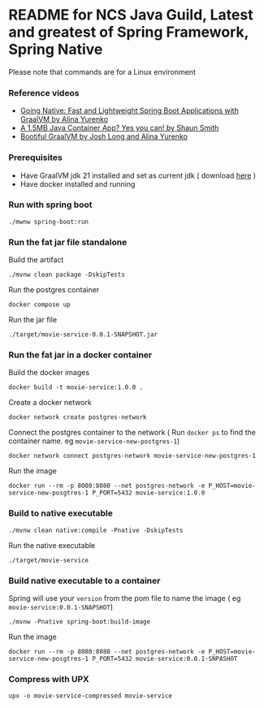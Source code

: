 # README for NCS Java Guild, Latest and greatest of Spring Framework, Spring Native

Please note that commands are for a Linux environment

### Reference videos

 - [Going Native: Fast and Lightweight Spring Boot Applications with GraalVM by Alina Yurenko](https://youtu.be/8umoZWj6UcU?si=dEnlUQIW0OBTZcTc)
 - [A 1.5MB Java Container App? Yes you can! by Shaun Smith](https://youtu.be/6wYrAtngIVo?si=kPX5X6t8H5LrGZJf)
 - [Bootiful GraalVM by Josh Long and Alina Yurenko](https://youtu.be/3OBhk1c0GBs?si=hCFgRgOOFTfF3v-u)

### Prerequisites
 - Have GraalVM jdk 21 installed and set as current jdk ( download [here](https://www.graalvm.org/downloads/) )
 - Have docker installed and running

### Run with spring boot
```
./mwnw spring-boot:run
```

### Run the fat jar file standalone
Build the artifact
```
./mvnw clean package -DskipTests
```

Run the postgres container 
```
docker compose up
```
Run the jar file
```
./target/movie-service-0.0.1-SNAPSHOT.jar
```

### Run the fat jar in a docker container

Build the docker images
```
docker build -t movie-service:1.0.0 .
```
Create a docker network
```
docker network create postgres-network
```
Connect the postgres container to the network ( Run `docker ps` to find the container name. eg `movie-service-new-postgres-1`)
```
docker network connect postgres-network movie-service-new-postgres-1
```
Run the image
```
docker run --rm -p 8080:8080 --net postgres-network -e P_HOST=movie-service-new-posgtres-1 P_PORT=5432 movie-service:1.0.0
```

### Build to native executable

```
./mvnw clean native:compile -Pnative -DskipTests
```
Run the native executable
```
./target/movie-service
```

### Build native executable to a container
Spring will use your `version` from the pom file to name the image ( eg `movie-service:0.0.1-SNAPSHOT`)
```
./mvnw -Pnative spring-boot:build-image
```
Run the image
```
docker run --rm -p 8080:8080 --net postgres-network -e P_HOST=movie-service-new-posgtres-1 P_PORT=5432 movie-service:0.0.1-SNPASHOT
```

### Compress with UPX
```
upx -o movie-service-compressed movie-service 
```